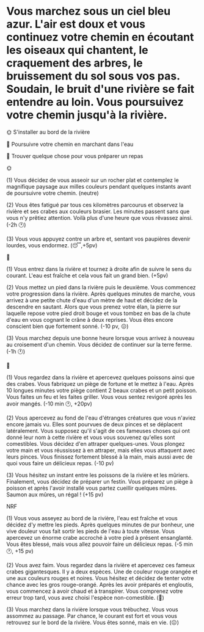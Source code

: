 # Vous marchez sous un ciel bleu azur. L'air est doux et vous continuez votre chemin en écoutant les oiseaux qui chantent, le craquement des arbres, le bruissement du sol sous vos pas. Soudain, le bruit d'une rivière se fait entendre au loin. Vous poursuivez votre chemin jusqu'à la rivière.

🌞 S'installer au bord de la rivière

🌊 Poursuivre votre chemin en marchant dans l'eau

🦀 Trouver quelque chose pour vous préparer un repas


🌞

(1) Vous décidez de vous asseoir sur un rocher plat et contemplez le magnifique paysage aux milles couleurs pendant quelques instants avant de poursuivre votre chemin.
(neutre)

(2) Vous êtes fatigué par tous ces kilomètres parcourus et observez la rivière et ses crabes aux couleurs brasier. Les minutes passent sans que vous n'y prêtiez attention. Voilà plus d'une heure que vous rêvassez ainsi. (-2h 🕐)

(3) Vous vous appuyez contre un arbre et, sentant vos paupières devenir lourdes, vous endormez. (😴,+5pv)


🌊

(1) Vous entrez dans la rivière et tournez à droite afin de suivre le sens du courant. L'eau est fraîche et cela vous fait un grand bien.
(+5pv)

(2) Vous mettez un pied dans la rivière puis le deuxième. Vous commencez votre progression dans la rivière. Après quelques minutes de marche, vous arrivez à une petite chute d'eau d'un mètre de haut et décidez de la descendre en sautant. Alors que vous prenez votre élan, la pierre sur laquelle repose votre pied droit bouge et vous tombez en bas de la chute d'eau en vous cognant le crâne à deux reprises. Vous êtes encore conscient bien que fortement sonné. (-10 pv, 😖)

(3) Vous marchez depuis une bonne heure lorsque vous arrivez à nouveau au croisement d'un chemin. Vous décidez de continuer sur la terre ferme. (-1h 🕐)


🦀

(1) Vous regardez dans la rivière et apercevez quelques poissons ainsi que des crabes. Vous fabriquez un piège de fortune et le mettez à l'eau. Après 10 longues minutes votre piège contient 2 beaux crabes et un petit poisson. Vous faites un feu et les faites griller. Vous vous sentez revigoré après les avoir mangés. (-10 min 🕐, +20pv)

(2) Vous apercevez au fond de l'eau d'étranges créatures que vous n'aviez encore jamais vu. Elles sont pourvues de deux pinces et se déplacent latéralement. Vous supposez qu'il s'agit de ces fameuses choses qui ont donné leur nom à cette rivière et vous vous souvenez qu'elles sont comestibles. Vous décidez d'en attraper quelques-unes. Vous plongez votre main et vous réussissez à en attraper, mais elles vous attaquent avec leurs pinces. Vous finissez fortement blessé à la main, mais aussi avec de quoi vous faire un délicieux repas. (-10 pv)

(3) Vous hésitez un instant entre les poissons de la rivière et les mûriers. Finalement, vous décidez de préparer un festin. Vous préparez un piège à poisson et après l'avoir installé vous partez cueillir quelques mûres. Saumon aux mûres, un régal ! (+15 pv)


NRF

(1) Vous vous asseyez au bord de la rivière, l'eau est fraîche et vous décidez d'y mettre les pieds. Après quelques minutes de pur bonheur, une vive douleur vous fait sortir les pieds de l'eau à toute vitesse. Vous apercevez un énorme crabe accroché à votre pied à présent ensanglanté. Vous êtes blessé, mais vous allez pouvoir faire un délicieux repas. (-5 min 🕐, +15 pv)

(2) Vous avez faim. Vous regardez dans la rivière et apercevez ces fameux crabes gigantesques. Il y a deux espèces. Une de couleur rouge orangée et une aux couleurs rouges et noires. Vous hésitez et décidez de tenter votre chance avec les gros rouge-orangé. Après les avoir préparés et engloutis, vous commencez à avoir chaud et à transpirer. Vous comprenez votre erreur trop tard, vous avez choisi l'espèce non-comestible. (🤢)

(3) Vous marchez dans la rivière lorsque vous trébuchez. Vous vous assommez au passage. Par chance, le courant est fort et vous vous retrouvez sur le bord de la rivière. Vous êtes sonné, mais en vie. (😖)
